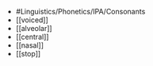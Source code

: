 - #Linguistics/Phonetics/IPA/Consonants
- [[voiced]]
- [[alveolar]]
- [[central]]
- [[nasal]]
- [[stop]]